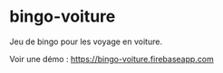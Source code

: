 # bingo-voiture

Jeu de bingo pour les voyage en voiture.

Voir une démo : https://bingo-voiture.firebaseapp.com